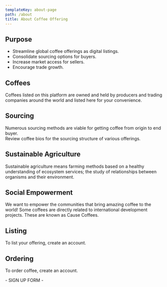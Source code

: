 ```yaml
---
templateKey: about-page
path: /about
title: About Coffee Offering
---
```

## Purpose

* Streamline global coffee offerings as digital listings.
* Consolidate sourcing options for buyers.
* Increase market access for sellers.
* Encourage trade growth.

## Coffees

Coffees listed on this platform are owned and held by producers and trading companies around the world and listed here for your convenience.

## Sourcing

Numerous sourcing methods are viable for getting coffee from origin to end buyer.\
Review coffee bios for the sourcing structure of various offerings.

## Sustainable Agriculture

Sustainable agriculture means farming methods based on a healthy understanding of ecosystem services; the study of relationships between organisms and their environment.

## Social Empowerment

We want to empower the communities that bring amazing coffee to the world! Some coffees are directly related to international development projects. These are known as Cause Coffees. 

## Listing

To list your offering, create an account.

## Ordering

To order coffee, create an account.



\- SIGN UP FORM -
